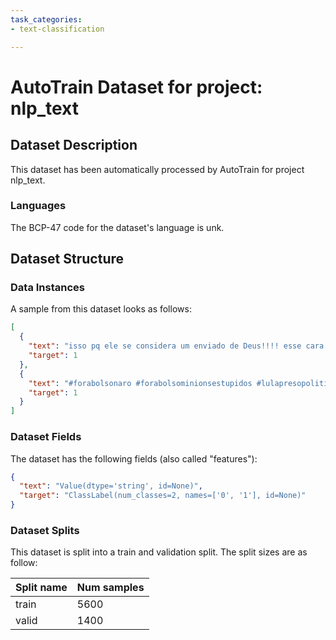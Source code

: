 ```yaml
---
task_categories:
- text-classification

---
```

# AutoTrain Dataset for project: nlp_text

## Dataset Description

This dataset has been automatically processed by AutoTrain for project nlp_text.

### Languages

The BCP-47 code for the dataset's language is unk.

## Dataset Structure

### Data Instances

A sample from this dataset looks as follows:

```json
[
  {
    "text": "isso pq ele se considera um enviado de Deus!!!! esse cara \u00e9 pat\u00e9tico!",
    "target": 1
  },
  {
    "text": "#forabolsonaro #forabolsominionsestupidos #lulapresopolitico #amazoniaficabolsonarosai #amazoniafica",
    "target": 1
  }
]
```

### Dataset Fields

The dataset has the following fields (also called "features"):

```json
{
  "text": "Value(dtype='string', id=None)",
  "target": "ClassLabel(num_classes=2, names=['0', '1'], id=None)"
}
```

### Dataset Splits

This dataset is split into a train and validation split. The split sizes are as follow:

| Split name   | Num samples         |
| ------------ | ------------------- |
| train        | 5600 |
| valid        | 1400 |
